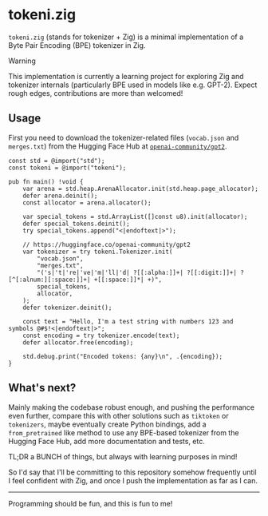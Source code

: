 # tokeni.zig

`tokeni.zig` (stands for tokenizer + Zig) is a minimal implementation of a Byte
Pair Encoding (BPE) tokenizer in Zig.

> [!WARNING]
> This implementation is currently a learning project for exploring Zig and
> tokenizer internals (particularly BPE used in models like e.g. GPT-2).
> Expect rough edges, contributions are more than welcomed!

## Usage

First you need to download the tokenizer-related files (`vocab.json` and `merges.txt`)
from the Hugging Face Hub at [`openai-community/gpt2`](https://huggingface.co/openai-community/gpt2).

```zig
const std = @import("std");
const tokeni = @import("tokeni");

pub fn main() !void {
    var arena = std.heap.ArenaAllocator.init(std.heap.page_allocator);
    defer arena.deinit();
    const allocator = arena.allocator();

    var special_tokens = std.ArrayList([]const u8).init(allocator);
    defer special_tokens.deinit();
    try special_tokens.append("<|endoftext|>");

    // https://huggingface.co/openai-community/gpt2
    var tokenizer = try tokeni.Tokenizer.init(
        "vocab.json",
        "merges.txt",
        "('s|'t|'re|'ve|'m|'ll|'d| ?[[:alpha:]]+| ?[[:digit:]]+| ?[^[:alnum:][:space:]]+| +[[:space:]]*| +)",
        special_tokens,
        allocator,
    );
    defer tokenizer.deinit();

    const text = "Hello, I'm a test string with numbers 123 and symbols @#$!<|endoftext|>";
    const encoding = try tokenizer.encode(text);
    defer allocator.free(encoding);

    std.debug.print("Encoded tokens: {any}\n", .{encoding});
}
```

## What's next?

Mainly making the codebase robust enough, and pushing the performance even further,
compare this with other solutions such as `tiktoken` or `tokenizers`, maybe eventually
create Python bindings, add a `from_pretrained` like method to use any BPE-based
tokenizer from the Hugging Face Hub, add more documentation and tests, etc.

TL;DR a BUNCH of things, but always with learning purposes in mind!

So I'd say that I'll be committing to this repository somehow frequently until I
feel confident with Zig, and once I push the implementation as far as I can.

---

Programming should be fun, and this is fun to me!
